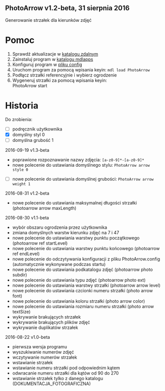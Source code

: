 PhotoArrow v1.2-beta, 31 sierpnia 2016
---
Generowanie strzałek dla kierunków zdjęć

# Pomoc

1. Sprawdź aktualizacje w [katalogu zdalnym](z:/Profile/damian/Microstation/PhotoArrow/)
2. Zainstaluj program w [katalogu mdlapps]($MSDIR/mdlapps)
3. Konfiguruj program w [pliku config](PhotoArrow.config)
4. Uruchom program za pomocą wpisania keyin: `mdl load PhotoArrow`
5. Podłącz strzałki referencyjnie i wybierz ogrodzenie
6. Wygeneruj strzałki za pomocą wpisania keyin:  
    PhotoArrow start

# Historia

Do zrobienia:

- [ ] podręcznik użytkownika
- [x] domyślny styl 0
- [ ] domyślna grubość 1

2016-09-19 v1.3-beta

* poprawione rozpoznawanie nazwy zdjęcia: `[a-z0-9]*-[a-z0-9]*`
* nowe polecenie do ustawiania domyślnego stylu: `PhotoArrow arrow style 0`
* [ ] nowe polecenie do ustawiania domyślnej grubości: `PhotoArrow arrow weight 1`

2016-08-31 v1.2-beta

* nowe polecenie do ustawiania maksymalnej długości strzałki (photoarrow arrow maxLength)

2016-08-30 v1.1-beta

* wybór obszaru ogrodzenia przez użytkownika
* zmiana domyślnych warstw kierunku zdjęć na 7 i 47
* nowe polecenie do ustawiania warstwy punktu początkowego (photoarrow ref startLevel)
* nowe polecenie do ustawiania warstwy punktu końcowego (photoarrow ref endLevel)
* nowe polecenie do odczytywania konfiguracji z pliku PhotoArrow.config (automatycznie wykonywane podczas startu)
* nowe polecenie do ustawiania podkatalogu zdjęć (photoarrow photo subdir)
* nowe polecenie do ustawiania typu zdjęć (photoarrow photo ext)
* nowe polecenie do ustawiania warstwy strzałki (photoarrow arrow level)
* nowe polecenie do ustawiania czcionki numeru strzałki (photo arrow font)
* nowe polecenie do ustawiania koloru strzałki (photo arrow color)
* nowe polecenie do ustawiania rozmiaru numeru strzałki (photo arrow textSize)
* wykrywanie brakujących strzałek
* wykrywanie brakujących plików zdjęć
* wykrywanie duplikatów strzałek

2016-08-22 v1.0-beta

* pierwsza wersja programu
* wyszukiwanie numerów zdjęć
* wczytywanie numerów strzałek
* wstawianie strzałek
* wstawianie numeru strzałki pod odpowiednim kątem
* odwracanie numeru strzałki dla kątów od 90 do 270
* wstawianie strzałek tylko z danego katalogu (DOKUMENTACJA_FOTOGRAFICZNA)
